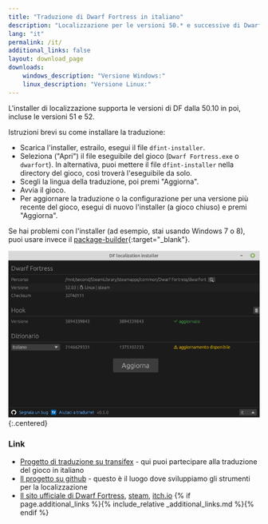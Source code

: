 ```yaml
---
title: "Traduzione di Dwarf Fortress in italiano"
description: "Localizzazione per le versioni 50.* e successive di Dwarf Fortress"
lang: "it"
permalink: /it/
additional_links: false
layout: download_page
downloads:
    windows_description: "Versione Windows:"
    linux_description: "Versione Linux:"
---
```


L'installer di localizzazione supporta le versioni di DF dalla 50.10 in poi, incluse le versioni 51 e 52.

Istruzioni brevi su come installare la traduzione:

- Scarica l'installer, estrailo, esegui il file `dfint-installer`.
- Seleziona ("Apri") il file eseguibile del gioco (`Dwarf Fortress.exe` o `dwarfort`). In alternativa, puoi mettere il file `dfint-installer` nella directory del gioco, così troverà l'eseguibile da solo.
- Scegli la lingua della traduzione, poi premi "Aggiorna".
- Avvia il gioco.
- Per aggiornare la traduzione o la configurazione per una versione più recente del gioco, esegui di nuovo l'installer (a gioco chiuso) e premi "Aggiorna".

Se hai problemi con l'installer (ad esempio, stai usando Windows 7 o 8), puoi usare invece il [package-builder](https://dfint-package-build.streamlit.app){:target="_blank"}.

![screenshot](screenshot.png){:.centered}

### Link

- [Progetto di traduzione su transifex](https://app.transifex.com/dwarf-fortress-translation/dwarf-fortress-steam) - qui puoi partecipare alla traduzione del gioco in italiano
- [Il progetto su github](https://github.com/dfint) - questo è il luogo dove sviluppiamo gli strumenti per la localizzazione
- [Il sito ufficiale di Dwarf Fortress](https://bay12games.com/dwarves/), [steam](https://store.steampowered.com/app/975370/Dwarf_Fortress/), [itch.io](https://kitfoxgames.itch.io/dwarf-fortress)
{% if page.additional_links %}{% include_relative _additional_links.md %}{% endif %}
